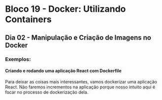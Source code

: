 # Bloco 19 - Docker: Utilizando Containers
## Dia 02 - Manipulação e Criação de Imagens no Docker
### Exemplos:
#### Criando e rodando uma aplicação React com Dockerfile
Para deixar as coisas mais interessantes, vamos dockerizar uma aplicação React. Não faremos incrementos na aplicação porque nosso intuito aqui é focar no processo de dockerização dela.
